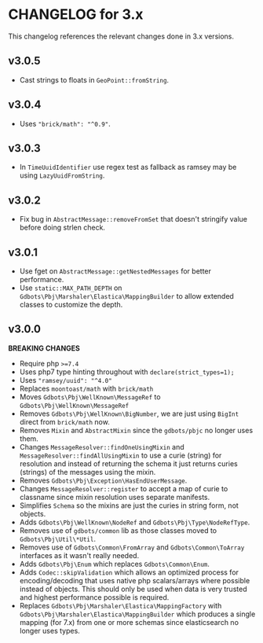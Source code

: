 # CHANGELOG for 3.x
This changelog references the relevant changes done in 3.x versions.


## v3.0.5
* Cast strings to floats in `GeoPoint::fromString`.


## v3.0.4
* Uses `"brick/math": "^0.9"`.


## v3.0.3
* In `TimeUuidIdentifier` use regex test as fallback as ramsey may be using `LazyUuidFromString`.


## v3.0.2
* Fix bug in `AbstractMessage::removeFromSet` that doesn't stringify value before doing strlen check.


## v3.0.1
* Use fget on `AbstractMessage::getNestedMessages` for better performance.
* Use `static::MAX_PATH_DEPTH` on `Gdbots\Pbj\Marshaler\Elastica\MappingBuilder` to allow extended classes to customize the depth.


## v3.0.0
__BREAKING CHANGES__

* Require php `>=7.4`
* Uses php7 type hinting throughout with `declare(strict_types=1);`
* Uses `"ramsey/uuid": "^4.0"`
* Replaces `moontoast/math` with `brick/math`
* Moves `Gdbots\Pbj\WellKnown\MessageRef` to `Gdbots\Pbj\WellKnown\MessageRef`
* Removes `Gdbots\Pbj\WellKnown\BigNumber`, we are just using `BigInt` direct from `brick/math` now.
* Removes `Mixin` and `AbstractMixin` since the `gdbots/pbjc` no longer uses them.
* Changes `MessageResolver::findOneUsingMixin` and `MessageResolver::findAllUsingMixin` to use a curie (string) for resolution and instead of returning the schema it just returns curies (strings) of the messages using the mixin.
* Removes `Gdbots\Pbj\Exception\HasEndUserMessage`.
* Changes `MessageResolver::register` to accept a map of curie to classname since mixin resolution uses separate manifests.
* Simplifies `Schema` so the mixins are just the curies in string form, not objects.
* Adds `Gdbots\Pbj\WellKnown\NodeRef` and `Gdbots\Pbj\Type\NodeRefType`.
* Removes use of `gdbots/common` lib as those classes moved to `Gdbots\Pbj\Util\*Util`.
* Removes use of `Gdbots\Common\FromArray` and `Gdbots\Common\ToArray` interfaces as it wasn't really needed.
* Adds `Gdbots\Pbj\Enum` which replaces `Gdbots\Common\Enum`.
* Adds `Codec::skipValidation` which allows an optimized process for encoding/decoding that uses native php scalars/arrays where possible instead of objects. This should only be used when data is very trusted and highest performance possible is required.
* Replaces `Gdbots\Pbj\Marshaler\Elastica\MappingFactory` with `Gdbots\Pbj\Marshaler\Elastica\MappingBuilder` which produces a single mapping (for 7.x) from one or more schemas since elasticsearch no longer uses types.
